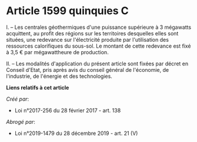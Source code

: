 # Article 1599 quinquies C

I. – Les centrales géothermiques d'une puissance supérieure à 3 mégawatts acquittent, au profit des régions sur les
territoires desquelles elles sont situées, une redevance sur l'électricité produite par l'utilisation des ressources
calorifiques du sous-sol. Le montant de cette redevance est fixé à 3,5 € par mégawattheure de production.

II. – Les modalités d'application du présent article sont fixées par décret en Conseil d'Etat, pris après avis du conseil
général de l'économie, de l'industrie, de l'énergie et des technologies.

**Liens relatifs à cet article**

_Créé par_:

  - Loi n°2017-256 du 28 février 2017 - art. 138

_Abrogé par_:

  - Loi n°2019-1479 du 28 décembre 2019 - art. 21 (V)
